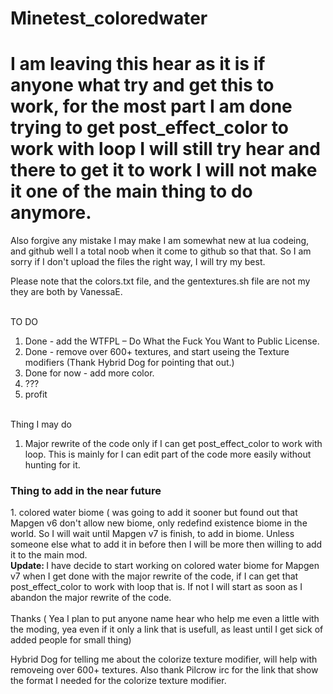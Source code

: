 # Minetest_coloredwater <br>

<h1>I am leaving this hear as it is if anyone what try and get this to work, for the most part I am done trying to get post_effect_color to work with loop I will still try hear and there to get it to work I will not make it one of the main thing to do anymore.</h1>

Also forgive any mistake I may make I am somewhat new at lua codeing, and github well I a total noob when it come to github so that that. So I am sorry if I don't upload the files the right way, I will try my best. <br>

Please note that the colors.txt file, and the gentextures.sh file are not my they are both by VanessaE.<br> <br>



TO DO <br>
1. Done - add the WTFPL – Do What the Fuck You Want to Public License. <br>
2. Done - remove over 600+ textures, and start useing the Texture modifiers (Thank Hybrid Dog for pointing that out.) <br>
3. Done for now - add more color. <br>
4. ??? <br>
5. profit <br> <br> 

Thing I may do <br>
1. Major rewrite of the code only if I can get post_effect_color to work with loop. This is mainly for I can edit part of the code more easily without hunting for it.

<h3>Thing to add in the near future</h3>
1. colored water biome ( was going to add it sooner but found out that Mapgen v6 don't allow new biome, only redefind existence biome in the world. So I will wait until Mapgen v7 is finish, to add in biome. Unless someone else what to add it in before then I will be more then willing to add it to the main mod.<br>
<b>Update: </b> I have decide to start working on colored water biome for Mapgen v7 when I get done with the major rewrite of the code, if I can get that post_effect_color to work with loop that is. If not I will start as soon as I abandon the major rewrite of the code.


<br>
<br>
Thanks ( Yea I plan to put anyone name hear who help me even a little with the moding, yea even if it only a link that is usefull, as least until I get sick of added people for small thing)<br>

Hybrid Dog for telling me about the colorize texture modifier, will help with removeing over 600+ textures. Also thank Pilcrow irc for the link that show the format I needed for the colorize texture modifier.

